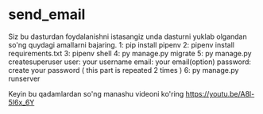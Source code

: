 # send_email
Siz bu dasturdan foydalanishni istasangiz unda dasturni yuklab olgandan so'ng quydagi amallarni bajaring.
1: pip install pipenv 
2: pipenv install requirements.txt
3: pipenv shell
4: py manage.py migrate
5: py manage.py createsuperuser
   user: your username
   email: your email(option)
   password: create your password ( this part is repeated 2 times )
6: py manage.py runserver

Keyin bu qadamlardan so'ng manashu videoni ko'ring https://youtu.be/A8l-5I6x_6Y

